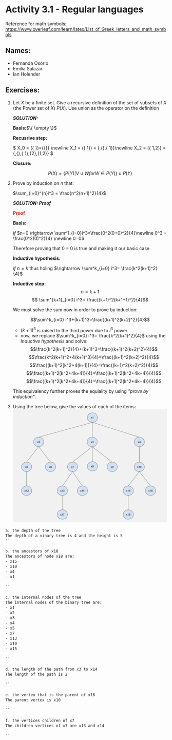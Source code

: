 # Activity 3.1 - Regular languages

Reference for math symbols:
https://www.overleaf.com/learn/latex/List_of_Greek_letters_and_math_symbols

## Names:
- Fernanda Osorio
- Emilia Salazar
- Ian Holender


## Exercises:

1. Let $X$ be a finite set. Give a recursive definition of the set of subsets
    of $X$ (the Power set of $X$) $P(X)$.
    Use union as the operator on the definition

    _**SOLUTION:**_

    **Basis:**$\{ \empty \}$

    **Recusrive step:**  
    
    $ X_0 = (\{ \})=\{\{\}\} \newline  X_1 = (\{ 1\}) = \{,\{\},\{ 1\}\}\newline  X_2 = (\{ 1,2\}) = \{,\{\},\{ 1\},\{2\},\{1,2\}\} $

    **Closure:**

    $$P(X)= {\{P(Y) | V \cup W for W \in P(Y)\} \cup P(Y)}$$




2. Prove by induction on $n$ that:

    $\sum_{i=0}^{n}i^3 = \frac{n^2(n+1)^2}{4}$

    _**SOLUTION: Proof**_
    
    <span style="color:red">**Proof**</span>


    **Basis:** 
    
    *if* $n=0 \rightarrow \sum^1_{i=0}i^3=\frac{0^2(0+0)^2}{4}\newline 0^3 = \frac{0^2(0)^2}{4} \newline 0=0$
    
    Therefore proving that 0 = 0 is true and making it our basic case.

    **Inductive hypothesis:** 

    *if* $n=k$ thus holing  $\rightarrow \sum^k_{i=0} i^3= \frac{k^2(k+1)^2}{4}$ 

    **Inductive step:** 
    $$n=k+1$$
    $$ \sum^{k+1}_{i=0} i^3= \frac{(k+1)^2(k+1+1)^2}{4}$$

    We must solve the sum now in order to prove by induction:

    $$\sum^k_{i=0} i^3+(k+1)^3=\frac{(k+1)^2(k+2)^2}{4}$$
    - $(k+1)^3$ is raised to the third power due to $i^3$ power.
    - now, we replace $\sum^k_{i=0} i^3= \frac{k^2(k+1)^2}{4}$ using the *Inductive hypothesis* and solve:
    $$\frac{k^2(k+1)^2}{4}+(k+1)^3=\frac{(k+1)^2(k+2)^2}{4}$$
    $$\frac{k^2(k+1)^2+4(k+1)^3}{4}=\frac{(k+1)^2(k+2)^2}{4}$$
    $$\frac{(k+1)^2[k^2+4(k+1)]}{4}=\frac{(k+1)^2(k+2)^2}{4}$$
    $$\frac{(k+1)^2[k^2+4k+4]}{4}=\frac{(k+1)^2(k^2+4k+4)}{4}$$
    $$\frac{(k+1)^2[k^2+4k+4]}{4}=\frac{(k+1)^2(k^2+4k+4)}{4}$$

    This equivalency further proves the equiality by using *"prove by induction"*.




3. Using the tree below, give the values of each of the items:
![Tree image](/Screenshot%202023-02-22%20at%2018.40.26.png)


<!-- ![Alt text](https://media.geeksforgeeks.org/wp-content/cdn-uploads/binary-tree-to-DLL.png "a title") -->


    a. the depth of the tree
    The depth of a vinary tree is 4 and the height is 5
    ``

    b. the ancestors of x18
    The ancestors of node x18 are:
    - x15
    - x10
    - x4
    - x1

    ``

    c. the internal nodes of the tree
    The internal nodes of the binary tree are:
    - x1
    - x2
    - x3
    - x4
    - x5
    - x7
    - x13
    - x10
    - x15

    ``

    d. the length of the path from x3 to x14
    The length of the path is 2

    ``

    e. the vertex that is the parent of x16
    The parent vertex is x10

    ``

    f. the vertices children of x7
    The children vertices of x7 are x13 and x14

    ``
